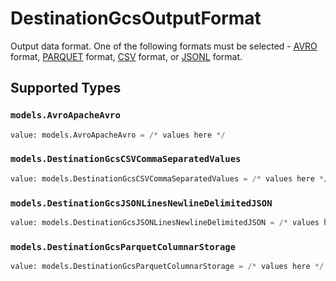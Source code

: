 # DestinationGcsOutputFormat

Output data format. One of the following formats must be selected - <a href="https://cloud.google.com/bigquery/docs/loading-data-cloud-storage-avro#advantages_of_avro">AVRO</a> format, <a href="https://cloud.google.com/bigquery/docs/loading-data-cloud-storage-parquet#parquet_schemas">PARQUET</a> format, <a href="https://cloud.google.com/bigquery/docs/loading-data-cloud-storage-csv#loading_csv_data_into_a_table">CSV</a> format, or <a href="https://cloud.google.com/bigquery/docs/loading-data-cloud-storage-json#loading_json_data_into_a_new_table">JSONL</a> format.


## Supported Types

### `models.AvroApacheAvro`

```python
value: models.AvroApacheAvro = /* values here */
```

### `models.DestinationGcsCSVCommaSeparatedValues`

```python
value: models.DestinationGcsCSVCommaSeparatedValues = /* values here */
```

### `models.DestinationGcsJSONLinesNewlineDelimitedJSON`

```python
value: models.DestinationGcsJSONLinesNewlineDelimitedJSON = /* values here */
```

### `models.DestinationGcsParquetColumnarStorage`

```python
value: models.DestinationGcsParquetColumnarStorage = /* values here */
```


